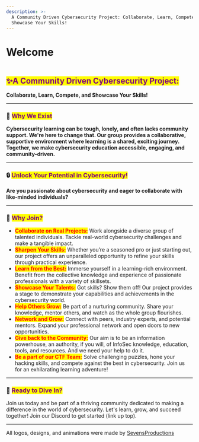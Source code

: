 ```yaml
---
description: >-
  A Community Driven Cybersecurity Project: Collaborate, Learn, Compete, and
  Showcase Your Skills!
---
```


# Welcome

<figure><img src=".gitbook/assets/infophreak-010.png" alt=""><figcaption></figcaption></figure>

## <mark style="color:purple;">✨A Community Driven Cybersecurity Project:</mark>

**Collaborate, Learn, Compete, and Showcase Your Skills!**

***

### 🫵  <mark style="color:purple;">Why We Exist</mark>

**Cybersecurity learning can be tough, lonely, and often lacks community support. We're here to change that. Our group provides a collaborative, supportive environment where learning is a shared, exciting journey. Together, we make cybersecurity education accessible, engaging, and community-driven.**

***

### 🔒  <mark style="color:purple;">**Unlock Your Potential in Cybersecurity!**</mark>

**Are you passionate about cybersecurity and eager to collaborate with like-minded individuals?**&#x20;

***

### 🌟  <mark style="color:purple;">**Why Join?**</mark>

* <mark style="color:red;">**Collaborate on Real Projects:**</mark> Work alongside a diverse group of talented individuals. Tackle real-world cybersecurity challenges and make a tangible impact.
* <mark style="color:red;">**Sharpen Your Skills:**</mark> Whether you’re a seasoned pro or just starting out, our project offers an unparalleled opportunity to refine your skills through practical experience.
* <mark style="color:red;">**Learn from the Best:**</mark> Immerse yourself in a learning-rich environment. Benefit from the collective knowledge and experience of passionate professionals with a variety of skillsets.
* <mark style="color:red;">**Showcase Your Talents:**</mark> Got skills? Show them off! Our project provides a stage to demonstrate your capabilities and achievements in the cybersecurity world.
* <mark style="color:red;">**Help Others Grow:**</mark> Be part of a nurturing community. Share your knowledge, mentor others, and watch as the whole group flourishes.
* <mark style="color:red;">**Network and Grow:**</mark> Connect with peers, industry experts, and potential mentors. Expand your professional network and open doors to new opportunities.
* <mark style="color:red;">**Give back to the Community:**</mark> Our aim is to be an information powerhouse, an authority, if you will,  of InfoSec knowledge, education, tools, and resources. And we need your help to do it.&#x20;
* <mark style="color:red;">**Be a part of our CTF Team:**</mark> Solve challenging puzzles, hone your hacking skills, and compete against the best in cybersecurity. Join us for an exhilarating learning adventure!&#x20;

***

### 🚀  <mark style="color:purple;">**Ready to Dive In?**</mark>

Join us today and be part of a thriving community dedicated to making a difference in the world of cybersecurity. Let's learn, grow, and succeed together! Join our Discord to get started (link up top).

***

All logos, designs, and animations were made by [SevensProductions](https://sevensproductions.com/)
